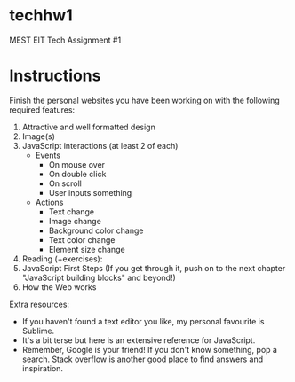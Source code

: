 # techhw1
MEST EIT Tech Assignment #1

# Instructions
Finish the personal websites you have been working on with the following required features:
1. Attractive and well formatted design
2. Image(s)
3. JavaScript interactions (at least 2 of each)
    * Events
        * On mouse over
        * On double click
        * On scroll
        * User inputs something
    * Actions
        * Text change
        * Image change
        * Background color change
        * Text color change
        * Element size change
4. Reading (+exercises):
5. JavaScript First Steps (If you get through it, push on to the next chapter "JavaScript building blocks" and beyond!)
6. How the Web works

Extra resources:
* If you haven't found a text editor you like, my personal favourite is Sublime.
* It's a bit terse but here is an extensive reference for JavaScript.
* Remember, Google is your friend! If you don't know something, pop a search. Stack overflow is another good place to find answers and inspiration.
